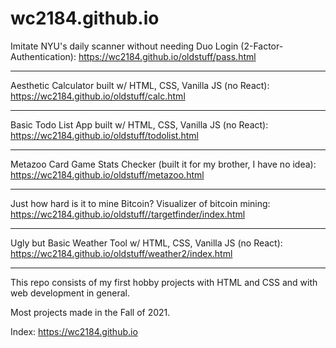 # wc2184.github.io

Imitate NYU's daily scanner without needing Duo Login (2-Factor-Authentication):
https://wc2184.github.io/oldstuff/pass.html

---

Aesthetic Calculator built w/ HTML, CSS, Vanilla JS (no React):
https://wc2184.github.io/oldstuff/calc.html

---

Basic Todo List App built w/ HTML, CSS, Vanilla JS (no React):
https://wc2184.github.io/oldstuff/todolist.html

---

Metazoo Card Game Stats Checker (built it for my brother, I have no idea):
https://wc2184.github.io/oldstuff/metazoo.html

---

Just how hard is it to mine Bitcoin? Visualizer of bitcoin mining:
https://wc2184.github.io/oldstuff//targetfinder/index.html

---

Ugly but Basic Weather Tool w/ HTML, CSS, Vanilla JS (no React):
https://wc2184.github.io/oldstuff/weather2/index.html

---

This repo consists of my first hobby projects with HTML and CSS and with web development in general. 

Most projects made in the Fall of 2021.

Index: https://wc2184.github.io
